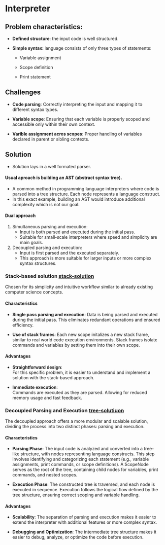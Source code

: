 # Interpreter

## Problem characteristics:

- **Defined structure**: the input code is well structured.
- **Simple syntax**: language consists of only three types of statements:

    - Variable assignment

    - Scope definition

    - Print statement


## Challenges

- **Code parsing**: Correctly interpreting the input and mapping it to different syntax types.

- **Variable scope**: Ensuring that each variable is properly scoped and accessible only within their own context.

- **Varible assignment acros scopes**: Proper handling of variables declared in parent or sibling contexts.

## Solution

- Solution lays in a well formated parser. 

#### Usual aproach is building an AST **(abstract syntax tree)**.

- A common method in programming language interpreters where code is parsed into a tree structure. Each node represents a language construct.
- In this exact example, building an AST would introduce additional complexity which is not our goal.

#### Dual approach

1. Simultaneous parsing and execution:
    - Input is both parsed and executed during the initial pass.
    - Suitable for small-scale interpreters where speed and simplicity are main goals.
2. Decoupled parsing and execution:
    - Input is first parsed and the executed separately.
    - This approach is more suitable for larger inputs or more complex syntax structures.

### Stack-based solution [stack-solution](./stack-solution/)

Chosen for its simplicity and intuitive workflow similar to already existing computer science concepts.


#### Characteristics

- **Single pass parsing and execution**: Data is being parsed and executed during the initial pass. This eliminates redundant operations and ensured efficiency.

- **Use of stack frames**: Each new scope initalizes a new stack frame, similar to real world code execution environments. Stack frames isolate commands and variables by setting them into their own scope.

#### Advantages

- **Straightforward design**:  
For this specific problem, it is easier to understand and implement a solution with the stack-based approach.

- **Immediate execution**:  
Commands are executed as they are parsed. Allowing for reduced memory usage and fast feedback.


### Decoupled Parsing and Execution [tree-solutiuon](./tree-solution/)

The decoupled approach offers a more modular and scalable solution, dividing the process into two distinct phases: parsing and execution.

#### Characteristics

- **Parsing Phase**:
        The input code is analyzed and converted into a tree-like structure, with nodes representing language constructs.
        This step involves identifying and categorizing each statement (e.g., variable assignments, print commands, or scope definitions).
        A ScopeNode serves as the root of the tree, containing child nodes for variables, print commands, and nested scopes.

- **Execution Phase**:
        The constructed tree is traversed, and each node is executed in sequence.
        Execution follows the logical flow defined by the tree structure, ensuring correct scoping and variable handling.

#### Advantages

- **Scalability**:
    The separation of parsing and execution makes it easier to extend the interpreter with additional features or more complex syntax.

- **Debugging and Optimization**:
    The intermediate tree structure makes it easier to debug, analyze, or optimize the code before execution.